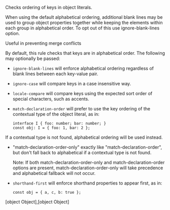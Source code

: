 
Checks ordering of keys in object literals.

When using the default alphabetical ordering, additional blank lines may be used to group
object properties together while keeping the elements within each group in alphabetical order.
To opt out of this use ignore-blank-lines option.
        

Useful in preventing merge conflicts


By default, this rule checks that keys are in alphabetical order.
The following may optionally be passed:

* `ignore-blank-lines` will enforce alphabetical ordering regardless of blank lines between each key-value pair.
* `ignore-case` will compare keys in a case insensitive way.
* `locale-compare` will compare keys using the expected sort order of special characters, such as accents.
* `match-declaration-order` will prefer to use the key ordering of the contextual type of the object literal, as in:

    ```
    interface I { foo: number; bar: number; }
    const obj: I = { foo: 1, bar: 2 };
    ```

If a contextual type is not found, alphabetical ordering will be used instead.
* "match-declaration-order-only" exactly like "match-declaration-order",
    but don't fall back to alphabetical if a contextual type is not found.

    Note: If both match-declaration-order-only and match-declaration-order options are present,
          match-declaration-order-only will take precedence and alphabetical fallback will not occur.

* `shorthand-first` will enforce shorthand properties to appear first, as in:

    ```
    const obj = { a, c, b: true };
    ```


[object Object],[object Object]